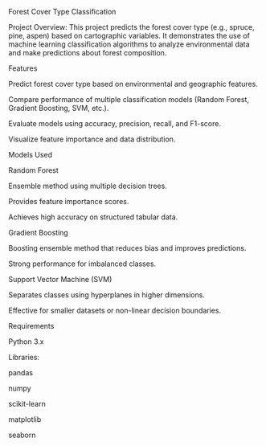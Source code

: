 Forest Cover Type Classification

Project Overview:
This project predicts the forest cover type (e.g., spruce, pine, aspen) based on cartographic variables. It demonstrates the use of machine learning classification algorithms to analyze environmental data and make predictions about forest composition.

Features

Predict forest cover type based on environmental and geographic features.

Compare performance of multiple classification models (Random Forest, Gradient Boosting, SVM, etc.).

Evaluate models using accuracy, precision, recall, and F1-score.

Visualize feature importance and data distribution.

Models Used

Random Forest

Ensemble method using multiple decision trees.

Provides feature importance scores.

Achieves high accuracy on structured tabular data.

Gradient Boosting

Boosting ensemble method that reduces bias and improves predictions.

Strong performance for imbalanced classes.

Support Vector Machine (SVM)

Separates classes using hyperplanes in higher dimensions.

Effective for smaller datasets or non-linear decision boundaries.

Requirements

Python 3.x

Libraries:

pandas

numpy

scikit-learn

matplotlib

seaborn